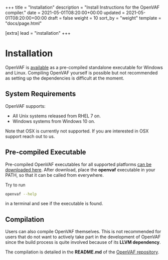 +++
title = "Installation"
description = "Install Instructions for the OpenVAF compiler."
date = 2021-05-01T08:20:00+00:00
updated = 2021-05-01T08:20:00+00:00
draft = false
weight = 10
sort_by = "weight"
template = "docs/page.html"

[extra]
lead = "installation"
+++

# Installation

OpenVAF is [available](../../../download) as a pre-compiled standalone executable for 
Windows and Linux.
Compiling OpenVAF yourself is possible but not recommended as setting up the dependencies is difficult at the moment.

## System Requirements

OpenVAF supports:

* All Unix systems released from RHEL 7 on. 
* Windows systems from Windows 10 on. 

Note that OSX is currently not supported.
If you are interested in OSX support reach out to us.

## Pre-compiled Executable

Pre-compiled OpenVAF executables for all supported platforms [can be downloaded here](../../../download). 
After download, place the **openvaf** executable in your PATH, so that it can be called from everywhere. 

Try to run 

```bash
openvaf --help
``` 

in a terminal and see if the executable is found.

## Compilation

Users can also compile OpenVAF themselves. 
This is not recommended for users that do not want to actively take part in the development of OpenVAF
since the build process is quite involved because of its **LLVM dependency**. 

The compilation is detailed in the **README.md** of the [OpenVAF repository](https://github.com/pascalkuthe/OpenVAF).


